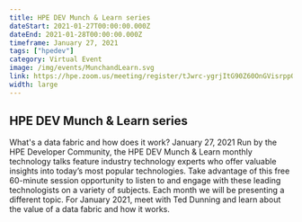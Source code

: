 ```yaml
---
title: HPE DEV Munch & Learn series
dateStart: 2021-01-27T00:00:00.000Z
dateEnd: 2021-01-28T00:00:00.000Z
timeframe: January 27, 2021
tags: ["hpedev"]
category: Virtual Event
image: /img/events/MunchandLearn.svg
link: https://hpe.zoom.us/meeting/register/tJwrc-ygrjItG90Z60OnGVisrppOzsT_N0fd
width: large
---
```

## HPE DEV Munch & Learn series
What's a data fabric and how does it work?
January 27, 2021
Run by the HPE Developer Community, the HPE DEV Munch & Learn monthly technology talks feature industry technology experts who offer valuable insights into today’s most popular technologies. Take advantage of this free 60-minute session opportunity to listen to and engage with these leading technologists on a variety of subjects. Each month we will be presenting a different topic. For January 2021, meet with Ted Dunning and learn about the value of a data fabric and how it works.